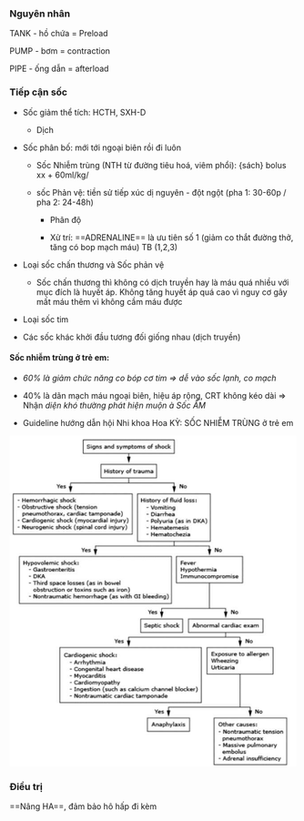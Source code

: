 ### Nguyên nhân
  
TANK - hồ chứa = Preload
  
PUMP - bơm = contraction
  
PIPE - ống dẫn = afterload
  
### Tiếp cận sốc
  
- Sốc giảm thể tích: HCTH, SXH-D
  
	- Dịch
  
- Sốc phân bố: mới tới ngoại biên rồi đi luôn
  
	- Sốc Nhiễm trùng (NTH từ đường tiêu hoá, viêm phổi): {sách} bolus xx + 60ml/kg/
  
	- sốc Phản vệ: tiền sử tiếp xúc dị nguyên - đột ngột (pha 1: 30-60p / pha 2: 24-48h)
  
		- Phân độ
  
		- Xử trí: ==ADRENALINE== là ưu tiên số 1 (giảm co thắt đường thở, tăng có bop mạch máu) TB (1,2,3)
  
- Loại sốc chấn thương và Sốc phản vệ
  
	- Sốc chấn thương thì không có dịch truyền hay là máu quá nhiều với mục đích là huyết áp. Không tăng huyết áp quá cao vì nguy cơ gây mất máu thêm vì không cầm máu được
  
- Loại sốc tim
  
- Các sốc khác khởi đầu tương đối giống nhau (dịch truyền)
  
#### Sốc nhiễm trùng ở trẻ em:
  
- _60% là giảm chức năng co bóp cơ tim => dễ vào sốc lạnh, co mạch_
  
- 40% là dãn mạch máu ngoại biên, hiệu áp rộng, CRT không kéo dài => Nhận _diện khó thường phát hiện muộn_ _à Sốc ẤM_
  
- Guideline hướng dẫn hội Nhi khoa Hoa KỲ: SỐC NHIỄM TRÙNG ở trẻ em
  
![444](../../../../../200%20Files/image/image/Bu%E1%BB%95i%2015%20-%20H%E1%BB%87%20th%E1%BA%ADn%20ni%E1%BB%87u%20-%20RL%20%C4%91a%20c%C6%A1%20quan%20(Nhi-Nhi%E1%BB%85m)-1687422818346.jpeg)
  

  
### Điều trị
  
==Nâng HA==, đảm bảo hô hấp đi kèm
  
